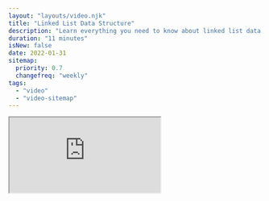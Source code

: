 ```yaml
---
layout: "layouts/video.njk"
title: "Linked List Data Structure"
description: "Learn everything you need to know about linked list data structure"
duration: "11 minutes"
isNew: false
date: 2022-01-31
sitemap:
  priority: 0.7
  changefreq: "weekly"
tags:
  - "video"
  - "video-sitemap"
---
```


<iframe class="w-full aspect-video mb-5" src="https://www.youtube.com/embed/odW9FU8jPRQ" title="Linked List Data Structure"></iframe>
